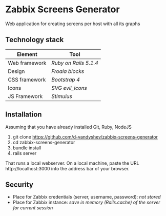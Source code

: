# Zabbix Screens Generator
Web application for creating screens per host with all its graphs

## Technology stack
| Element       | Tool                  |
| ------------- | --------------------  |
| Web framework | _Ruby on Rails 5.1.4_ |
| Design        | _Froala blocks_       |
| CSS framework | _Bootstrap 4_         |
| Icons         | _SVG evil_icons_      |
| JS Framework  | _Stimulus_            |

## Installation 

Assuming that you have already installed Git, Ruby, NodeJS

1. git clone https://github.com/d-vandyshev/zabbix-screens-generator
1. cd zabbix-screens-generator
1. bundle install
1. rails server

That runs a local webserver. On a local machine, paste the URL http://localhost:3000 into the address bar of your browser.

## Security
* Place for Zabbix credentials (server, username, password): _not stored_
* Place for Zabbix instance: _save in memory (Rails.cache) of the server for current session_

